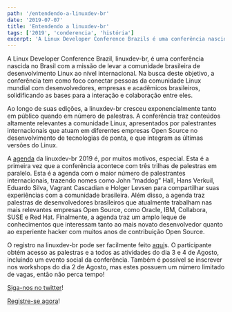 ```yaml
---
path: '/entendendo-a-linuxdev-br'
date: '2019-07-07'
title: 'Entendendo a linuxdev-br'
tags: ['2019', 'conderencia', 'história']
excerpt: 'A Linux Developer Conference Brazils é uma conferência nascida no Brasil com a missão de levar a comunidade brasileira de desenvolvimento Linux ao nível internacional'
---
```


A Linux Developer Conference Brazil, linuxdev-br, é uma conferência nascida no Brasil com a missão de levar a comunidade brasileira de desenvolvimento Linux ao nível internacional. Na busca deste objetivo, a conferência tem como foco conectar pessoas da comunidade Linux mundial com desenvolvedores, empresas e acadêmicos brasileiros, solidificando as bases para a interação e colaboração entre eles.

Ao longo de suas edições, a linuxdev-br cresceu exponencialmente tanto em público quando em número de palestras. A conferência traz conteúdos altamente relevantes a comunidade Linux, apresentados por palestrantes internacionais que atuam em diferentes empresas Open Source no desenvolvimento de tecnologias de ponta, e que integram as últimas versões do Linux.

A [agenda](https://cfp.linuxdev-br.net/2019/schedule/) da linuxdev-br 2019 é, por muitos motivos, especial. Esta é a primeira vez que a conferência acontece com três trilhas de palestras em paralelo. Esta é a agenda com o maior número de palestrantes internacionais, trazendo nomes como John “maddog” Hall, Hans Verkuil, Eduardo Silva, Vagrant Cascadian e Holger Levsen para compartilhar suas experiências com a comunidade brasileira. Além disso, a agenda traz palestras de desenvolvedores brasileiros que atualmente trabalham nas mais relevantes empresas Open Source, como Oracle, IBM, Collabora, SUSE e Red Hat. Finalmente, a agenda traz um amplo leque de conhecimentos que interessam tanto ao mais novato desenvolvedor quanto ao experiente hacker com muitos anos de contribuição Open Source.

O registro na linuxdev-br pode ser facilmente feito [aqui](https://www.eventbrite.com.br/e/linuxdev-br-2019-registration-59091462154?ref=ebtn)s. O participante obtém acesso as palestras e a todos as atividades do dia 3 e 4 de Agosto, incluindo um evento social da conferência. Também é possível se inscrever nos workshops do dia 2 de Agosto, mas estes possuem um número limitado de vagas, então não perca tempo!

[Siga-nos no twitter](https://twitter.com/linuxdevbr)!

[Registre-se agora](https://www.eventbrite.com.br/e/linuxdev-br-2019-registration-59091462154?ref=ebtn)!
